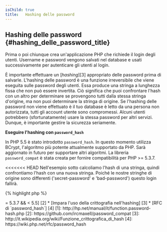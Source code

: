 ```yaml
---
isChild: true
title:   Hashing delle password
---
```


## Hashing delle password {#hashing_delle_password_title}

Prima o poi chiunque crea un'applicazione PHP che richiede il login degli
utenti. Username e password vengono salvati nel database e usati successivamente
per autenticare gli utenti al login.

È importante effettuare un [_hashing_][3] appropriato delle password prima di salvarle. L'hashing delle password è una
funzione irreversibile che viene eseguita sulle password degli utenti. Essa produce una stringa a lunghezza fissa che non
può essere invertita. Ciò significa che puoi confrontare l'hash con un altro per determinare se provengono tutti dalla
stessa stringa d'origine, ma non puoi determinare la stringa di origine. Se l'hashing delle password non viene effettuato
è il tuo database è letto da una persona non autorizzata, tutti gli account utente sono compromessi. Alcuni utenti
potrebbero (sfortunatamente) usare la stessa password per altri servizi. Dunque, è importante gestire la sicurezza
seriamente.


**Eseguire l'hashing con `password_hash`**

In PHP 5.5 è stato introdotto `password_hash`. In questo momento utilizza BCrypt, l'algoritmo più potente attualmente
supportato da PHP. Sarà aggiornato in futuro per supportare altri algoritmi. La libreria `password_compat` è stata creata
per fornire compatibilità per PHP >= 5.3.7.

<<<<<<< HEAD
Nell'esempio sotto calcoliamo l'hash di una stringa, quindi confrontiamo l'hash con una nuova stringa. Poiché le nostre
stringhe di origine sono differenti ('secret-password' e 'bad-password') questo login fallirà.


{% highlight php %}
<?php

require 'password.php';

$passwordHash = password_hash('secret-password', PASSWORD_DEFAULT);

if (password_verify('bad-password', $passwordHash)) {
    // password corretta
} else {
    // password sbagliata
}
{% endhighlight %}

* [Impara a usare `password_hash`] [1]
* [`password_compat` per PHP  >= 5.3.7 && < 5.5] [2]
* [Impara l'uso della crittografia nell'hashing] [3]
* [RFC di `password_hash`] [4]

[1]: http://hp.net/manual/it/function.password-hash.php
[2]: https://github.com/ircmaxell/password_compat
[3]: http://it.wikipedia.org/wiki/Funzione_crittografica_di_hash
[4]: https://wiki.php.net/rfc/password_hash
